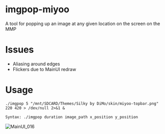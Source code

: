 # imgpop-miyoo
A tool for popping up an image at any given location on the screen on the MMP

# Issues
- Aliasing around edges
- Flickers due to MainUI redraw

# Usage 
`./imgpop 5 "/mnt/SDCARD/Themes/Silky by DiMo/skin/miyoo-topbar.png" 220 420 > /dev/null 2>&1 &`

`Syntax: ./imgpop duration image_path x_position y_position`

![MainUI_016](https://github.com/XK9274/imgpop-miyoo/assets/47260768/e7e65a1a-0e9c-45c0-8d07-214e1a1d79b9)

